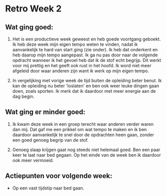 # Retro Week 2

## Wat ging goed:
1. Het is een productieve week geweest en heb goede voortgang geboekt. Ik heb deze week mijn eigen tempo weten te vinden, nadat ik aanvankelijk te hard van start ging (zie onder). Ik heb dat onderkent en heb daarop mijn tempo aangepast. Ik ga nu pas door naar de volgende opdracht wanneer ik het gevoel heb dat ik de stof echt begrijp. Dit werkt voor mij prettig en het geeft ook rust in het hoofd. Ik word niet meer afgeleid door waar anderen zijn want ik werk op mijn eigen tempo.

2. In vergelijking met vorige week de tijd buiten de opleiding beter benut. Ik kan de opleiding nu beter 'loslaten' en ben ook weer leuke dingen gaan doen, zoals sporten. Ik merk dat ik daardoor met meer energie aan de dag begin.

## Wat ging er minder goed:
1. Ik kwam deze week in een groep terecht waar anderen verder waren dan mij. Dat gaf me een prikkel om wat tempo te maken en ik ben daardoor aanvankelijk te snel door de opdrachten heen gaan, zonder een goed genoeg begrip van de stof.  

2. Genoeg slaap krijgen gaat nog steeds niet helemaal goed. Ben een paar keer te laat naar bed gegaan. Op het einde van de week ben ik daardoor ook meer vermoeid.

## Actiepunten voor volgende week:
* Op een vast tijdstip naar bed gaan.
